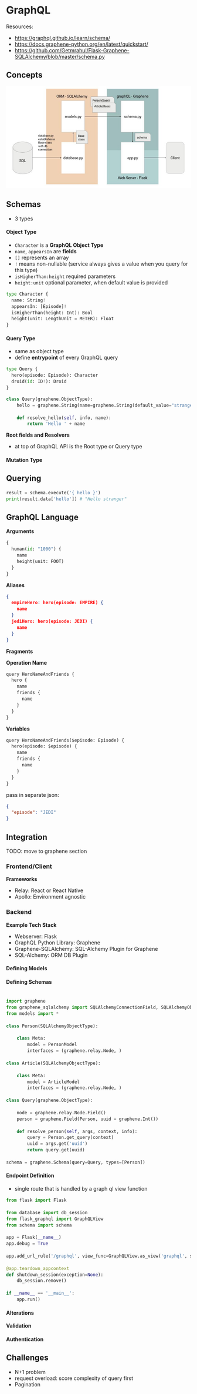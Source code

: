 # GraphQL




Resources:
- https://graphql.github.io/learn/schema/
- https://docs.graphene-python.org/en/latest/quickstart/
- https://github.com/Getmrahul/Flask-Graphene-SQLAlchemy/blob/master/schema.py

## Concepts



![from-db-to-client](img\from-db-to-client.jpeg)



## Schemas



- 3 types



#### Object Type

- `Character` is a **GraphQL Object Type**
- `name`, `appearsIn` are **fields**
- `[]` represents an array
- `!` means non-nullable (service always gives a value when you query for this type)
- `isHigherThan:height` required parameters
- `height:unit` optional parameter, when default value is provided

```python
type Character {
  name: String!
  appearsIn: [Episode]!
  isHigherThan(height: Int): Bool
  height(unit: LengthUnit = METER): Float
}
```



#### Query Type

- same as object type
- define **entrypoint** of every GraphQL query

```python
type Query {
  hero(episode: Episode): Character
  droid(id: ID!): Droid
}
```



```python
class Query(graphene.ObjectType):
    hello = graphene.String(name=graphene.String(default_value="stranger"))

    def resolve_hello(self, info, name):
        return 'Hello ' + name
```



**Root fields and Resolvers**

- at top of GraphQL API is the  Root type or Query type



#### Mutation Type







## Querying

```python
result = schema.execute('{ hello }')
print(result.data['hello']) # "Hello stranger"
```



## GraphQL Language

**Arguments**

```python
{
  human(id: "1000") {
    name
    height(unit: FOOT)
  }
}
```

**Aliases**

```json
{
  empireHero: hero(episode: EMPIRE) {
    name
  }
  jediHero: hero(episode: JEDI) {
    name
  }
}
```





**Fragments**





**Operation Name**

```python
query HeroNameAndFriends {
  hero {
    name
    friends {
      name
    }
  }
}
```

**Variables**

```python
query HeroNameAndFriends($episode: Episode) {
  hero(episode: $episode) {
    name
    friends {
      name
    }
  }
}
```

pass in separate json:

```json
{
  "episode": "JEDI"
}
```











## Integration

TODO: move to graphene section



### Frontend/Client



**Frameworks**

- Relay: React or React Native
- Apollo: Environment agnostic







### Backend



**Example Tech Stack**

- Webserver: Flask
- GraphQL Python Library: Graphene
- Graphene-SQLAlchemy: SQL-Alchemy Plugin for Graphene
- SQL-Alchemy: ORM DB Plugin



#### Defining Models





#### Defining Schemas

```python

import graphene
from graphene_sqlalchemy import SQLAlchemyConnectionField, SQLAlchemyObjectType
from models import *

class Person(SQLAlchemyObjectType):

    class Meta:
        model = PersonModel
        interfaces = (graphene.relay.Node, )

class Article(SQLAlchemyObjectType):
  
    class Meta:
        model = ArticleModel
        interfaces = (graphene.relay.Node, )
        
class Query(graphene.ObjectType):
    
    node = graphene.relay.Node.Field()
    person = graphene.Field(Person, uuid = graphene.Int())
    
    def resolve_person(self, args, context, info):
        query = Person.get_query(context)
        uuid = args.get('uuid')
        return query.get(uuid)

schema = graphene.Schema(query=Query, types=[Person])

```





#### Endpoint Definition

- single route that is handled by a graph ql view function

```python
from flask import Flask

from database import db_session
from flask_graphql import GraphQLView
from schema import schema

app = Flask(__name__)
app.debug = True

app.add_url_rule('/graphql', view_func=GraphQLView.as_view('graphql', schema=schema, graphiql=True, context={'session': db_session}))

@app.teardown_appcontext
def shutdown_session(exception=None):
    db_session.remove()

if __name__ == '__main__':
	app.run()
```





#### Alterations





**Validation**





#### Authentication





## Challenges



- N+1 problem
- request overload: score complexity of query first
- Pagination













